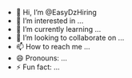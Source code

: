 - 👋 Hi, I’m @EasyDzHiring
- 👀 I’m interested in ...
- 🌱 I’m currently learning ...
- 💞️ I’m looking to collaborate on ...
- 📫 How to reach me ...
- 😄 Pronouns: ...
- ⚡ Fun fact: ...

<!---
EasyDzHiring/EasyDzHiring is a ✨ special ✨ repository because its `README.md` (this file) appears on your GitHub profile.
You can click the Preview link to take a look at your changes.
--->
